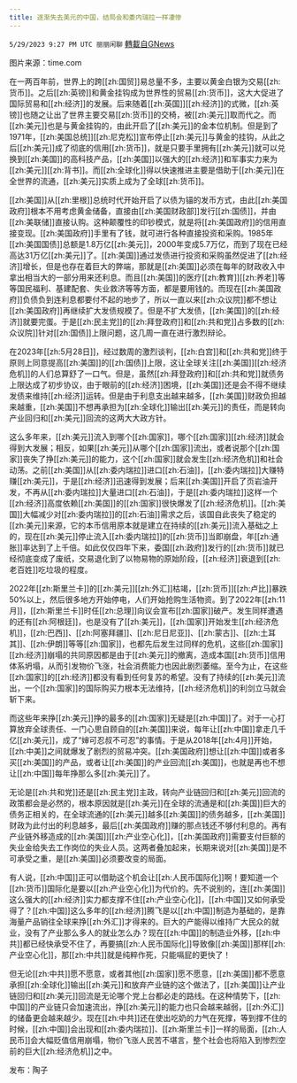 ```yaml
---
title: 逐渐失去美元的中国，结局会和委内瑞拉一样凄惨
---
```

`5/29/2023 9:27 PM UTC 丽丽闲聊` [轉載自GNews](https://gnews.org/articles/1340687)

图片来源：time.com  

在一两百年前，世界上的跨[[zh:国贸]]易总量不多，主要以黄金白银为交易[[zh:货币]]。之后[[zh:英镑]]和黄金挂钩成为世界性的贸易[[zh:货币]]，这大大促进了国际贸易和[[zh:经济]]的发展。后来随着[[zh:英国]][[zh:经济]]的式微，[[zh:英镑]]也随之让出了世界主要交易[[zh:货币]]的交椅，被[[zh:美元]]取而代之。而[[zh:美元]]也是与黄金挂钩的，由此开启了[[zh:美元]]的金本位机制。但是到了1971年，[[zh:美国总统]][[zh:尼克松]]宣布停止[[zh:美元]]与黄金的挂钩，从此之后[[zh:美元]]成了彻底的信用[[zh:货币]]，就是只要手里拥有[[zh:美元]]就可以兑换到[[zh:美国]]的高科技产品，[[zh:美国]]以强大的[[zh:经济]]和军事实力来为[[zh:美元]][[zh:背书]]。而[[zh:全球化]]得以快速推进主要是借助于[[zh:美元]]在全世界的流通，[[zh:美元]]实质上成为了全球[[zh:货币]]。  

[[zh:美国]]从[[zh:里根]]总统时代开始开启了以债为锚的发币方式，由此[[zh:美国政府]]根本不用考虑黄金储备，直接由[[zh:美国财政部]]发行[[zh:国债]]，并由[[zh:美联储]]直接认购。这种颠覆性的印钞模式，就是将[[zh:美国政府]]的信用直接变现。[[zh:美国政府]]手里有了钱，就可进行各种直接投资和采购。1985年[[zh:美国国债]]总额是1.8万亿[[zh:美元]]，2000年变成5.7万亿，而到了现在已经高达31万亿[[zh:美元]]了。[[zh:美国]]通过发债进行投资和采购虽然促进了[[zh:经济]]增长，但是也存在着巨大的弊端，那就是[[zh:美国]]必须在每年的财政收入中拿出相当大的一部分用来还利息。而且[[zh:美国]]的医疗[[zh:教育]][[zh:养老]]等等国民福利、基建配套、失业救济等等方面，都是要用钱的。而现在[[zh:美国政府]]负债负到连利息都要付不起的地步了，所以一直以来[[zh:众议院]]都不想让[[zh:美国政府]]再继续扩大发债规模了。但是不扩大发债，[[zh:美国]]的[[zh:经济]]就要完蛋。于是[[zh:民主党]]的[[zh:拜登政府]]和[[zh:共和党]]占多数的[[zh:众议院]]针对[[zh:国债]]上限问题，这几周一直在进行激烈辩论。  

在2023年[[zh:5月28日]]，经过数周的激烈谈判，[[zh:白宫]]和[[zh:共和党]]终于原则上同意提高[[zh:美国]]的[[zh:国债]]上限，这让全球关注[[zh:美国]][[zh:经济危机]]的人们总算舒了一口气。但是，虽然[[zh:拜登政府]]和[[zh:共和党]]就债务上限达成了初步协议，由于眼前的[[zh:经济]]困境，[[zh:美国]]还是会不得不继续发债来维持[[zh:经济]]运转。但是由于利息支出越来越多，[[zh:美国]]财政负担越来越重，[[zh:美国]]不想再承担为[[zh:全球化]]输出[[zh:美元]]的责任，而是转向产业回归和[[zh:美元]]回流的这两大大政方针。  

这么多年来，[[zh:美元]]流入到哪个[[zh:国家]]，哪个[[zh:国家]][[zh:经济]]就会得到大发展；相反，如果[[zh:美元]]从哪个[[zh:国家]]流出，或者说那个[[zh:国家]]丧失了挣[[zh:美元]]的能力，这个[[zh:国家]]就会发生[[zh:经济危机]]和社会动荡。之前[[zh:美国]]从[[zh:委内瑞拉]]进口[[zh:石油]]，[[zh:委内瑞拉]]大赚特赚[[zh:美元]]，于是[[zh:经济]]迅速得到发展；后来[[zh:美国]]开启了页岩油开发，不再从[[zh:委内瑞拉]]大量进口[[zh:石油]]，于是[[zh:委内瑞拉]]这样一个[[zh:经济]]高度依赖[[zh:美国]]的[[zh:国家]]很快爆发了[[zh:经济危机]]。[[zh:美国]]大幅减少对[[zh:委内瑞拉]]的[[zh:石油]]需求之后，该国自此丧失了稳定的[[zh:美元]]来源，它的本币信用原本就是建立在持续的[[zh:美元]]流入基础之上的，现在[[zh:美元]]停止流入[[zh:委内瑞拉]]的[[zh:货币]]当即崩盘，年[[zh:通胀]]率达到了上千倍。如此仅仅四年下来，委国[[zh:政府]]发行的[[zh:货币]]就已经彻底变成了废纸，交易退化到了以物易物的原始阶段，[[zh:经济]]衰退到[[zh:老百姓]]吃垃圾的程度。  

2022年[[zh:斯里兰卡]]的[[zh:美元]][[zh:外汇]]枯竭，[[zh:货币]][[zh:卢比]]暴跌50%以上，然后很多地方开始停电，人们开始抢购生活物资。到了2022年[[zh:11月]]，[[zh:斯里兰卡]]时任[[zh:总理]]向议会宣布[[zh:国家]]破产。发生同样遭遇的还有[[zh:阿根廷]]，也是没有了[[zh:美元]]，[[zh:国家]]开始发生[[zh:经济危机]]，[[zh:巴西]]、[[zh:阿塞拜疆]]、[[zh:尼日尼亚]]、[[zh:蒙古]]、[[zh:土耳其]]、[[zh:伊朗]]等等[[zh:国家]]，也都先后发生过同样的危机，这些[[zh:国家]][[zh:经济]]崩塌的共同原因都是由于[[zh:美元]]的撤离，造成本国[[zh:货币]]信用体系坍塌，从而引发物价飞涨，社会消费能力也因此剧烈萎缩。至今为止，在这些[[zh:国家]]的[[zh:经济]]都没有看到任何复苏的希望。没有了持续的[[zh:美元]]流出，一个[[zh:国家]]的国际购买力根本无法维持，[[zh:经济危机]]的利剑立马就会斩下来。  

而这些年来挣[[zh:美元]]挣的最多的[[zh:国家]]无疑是[[zh:中国]]了。对于一心打算放弃全球责任、一门心思自顾自的[[zh:美国]]来说，每年让[[zh:中国]]拿走几千亿[[zh:美元]]，成了“婶可忍叔不可忍”的事情。于是从2018年[[zh:4月]]开始，[[zh:中美]]之间就爆发了剧烈的贸易冲突。[[zh:美国政府]]想让[[zh:中国]]或者多买[[zh:美国]]的产品，或者让[[zh:美国]]的产业回流[[zh:美国]]，也就是再也不想让[[zh:中国]]每年挣那么多[[zh:美元]]了。  

无论是[[zh:共和党]]还是[[zh:民主党]]主政，转向产业链回归和[[zh:美元]]回流的政策都会是必然的，根本原因就是[[zh:美元]]在全球的流通是和[[zh:美国]]巨大的债务正相关的，在全球流通的[[zh:美元]]越多[[zh:美国]]的债务越多，[[zh:美国]]财政为此付出的利息越多，最后[[zh:美国政府]]赚的那点钱还不够付利息的。再有产业链外移造成的[[zh:美国]][[zh:产业空心化]]，[[zh:美国政府]]需要支付巨额的失业金给失去工作岗位的失业人员。这两者叠加起来，长期来说对[[zh:美国]]是不可承受之重，是[[zh:美国]]必须要改变的局面。  

有人说，[[zh:中国]]正可以借助这个机会让[[zh:人民币国际化]]啊！要知道一个[[zh:货币]]国际化是要以[[zh:产业空心化]]为代价的。先不说别的，连[[zh:美国]]这么强大的[[zh:经济]]实力都支撑不住[[zh:产业空心化]]，[[zh:中国]]又如何承受得了？[[zh:中国]]这么多年的[[zh:经济]]腾飞是以[[zh:中国]]制造为基础的，是靠海量产品销往全球来挣[[zh:外汇]]才得来的。巨大的产能得以维持广大民众的就业，没有了产业那么多人的就业怎么办？现在[[zh:中国]]的制造业外移，[[zh:中共]]都已经快承受不住了，再要搞[[zh:人民币国际化]]导致像[[zh:美国]]那样[[zh:产业空心化]]，那[[zh:中共]]就是纯粹作死，只能嗝屁的更快了！  

但无论[[zh:中共]]愿不愿意，或者其他[[zh:国家]]愿不愿意，[[zh:美国]]都不愿意承担[[zh:全球化]]输出[[zh:美元]]和放弃产业链的这个做法了，[[zh:美国]]让产业链回归和[[zh:美元]]回流是无论哪个党上台都必走的路线。在这种情势下，[[zh:中国]]的产业链只会加速流出，挣[[zh:美元]]的能力也只会越来越弱，[[zh:外汇]]的储备更会越来越少。现在[[zh:中共]]还在使出吃奶的力气在死撑，等到撑不住的时候，[[zh:中国]]会出现和[[zh:委内瑞拉]]、[[zh:斯里兰卡]]一样的局面，[[zh:人民币]]会大幅贬值信用崩塌，物价飞涨人民苦不堪言，整个社会也将陷入到惨烈空前的巨大[[zh:经济危机]]之中。  

发布：陶子


